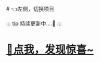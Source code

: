
<ScrollingNotice />
# 👈左侧，切换项目

::: tip
持续更新中....🚀
:::


# [🤣点我，发现惊喜~](http://liyansheng.top/issues_flow/)
